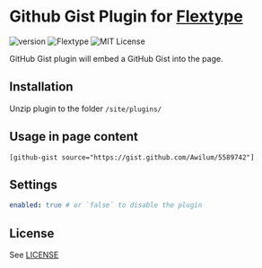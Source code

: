 # Github Gist Plugin for [Flextype](http://flextype.org/)
![version](https://img.shields.io/badge/version-1.0.1-brightgreen.svg?style=flat-square)
![Flextype](https://img.shields.io/badge/Flextype-0.7.0-green.svg?style=flat-square)
![MIT License](https://img.shields.io/badge/license-MIT-blue.svg?style=flat-square)

GitHub Gist plugin will embed a GitHub Gist into the page.

## Installation
Unzip plugin to the folder `/site/plugins/`

## Usage in page content

```
[github-gist source="https://gist.github.com/Awilum/5589742"]
```

## Settings

```yaml
enabled: true # or `false` to disable the plugin
```

## License
See [LICENSE](https://github.com/flextype-plugins/github-gist/blob/master/LICENSE)
